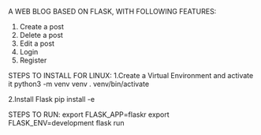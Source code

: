 A WEB BLOG BASED ON FLASK, WITH FOLLOWING FEATURES:
1. Create a post
2. Delete a post
3. Edit a post
4. Login
5. Register

STEPS TO INSTALL FOR LINUX:
1.Create a Virtual Environment and activate it
python3 -m venv venv
. venv/bin/activate

2.Install Flask
pip install -e


STEPS TO RUN:
export FLASK_APP=flaskr
export FLASK_ENV=development
flask run

